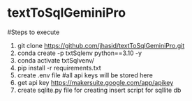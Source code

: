 # textToSqlGeminiPro

#Steps to execute
1. git clone https://github.com/jhasid/textToSqlGeminiPro.git
2. conda create -p txtSqlenv python==3.10 -y
3. conda activate txtSqlvenv/
4. pip install -r requirements.txt
5. create .env file #all api keys will be stored here
6. get api key https://makersuite.google.com/app/apikey
7. create sqlite.py file for creating insert script for sqllite db